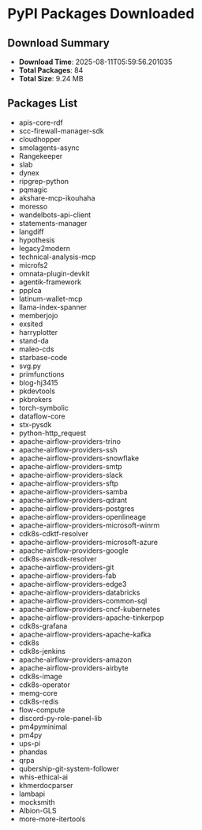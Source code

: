 # PyPI Packages Downloaded

## Download Summary
- **Download Time**: 2025-08-11T05:59:56.201035
- **Total Packages**: 84
- **Total Size**: 9.24 MB

## Packages List
- apis-core-rdf
- scc-firewall-manager-sdk
- cloudhopper
- smolagents-async
- Rangekeeper
- slab
- dynex
- ripgrep-python
- pqmagic
- akshare-mcp-ikouhaha
- moresso
- wandelbots-api-client
- statements-manager
- langdiff
- hypothesis
- legacy2modern
- technical-analysis-mcp
- microfs2
- omnata-plugin-devkit
- agentik-framework
- ppplca
- latinum-wallet-mcp
- llama-index-spanner
- memberjojo
- exsited
- harryplotter
- stand-da
- maleo-cds
- starbase-code
- svg.py
- primfunctions
- blog-hj3415
- pkdevtools
- pkbrokers
- torch-symbolic
- dataflow-core
- stx-pysdk
- python-http_request
- apache-airflow-providers-trino
- apache-airflow-providers-ssh
- apache-airflow-providers-snowflake
- apache-airflow-providers-smtp
- apache-airflow-providers-slack
- apache-airflow-providers-sftp
- apache-airflow-providers-samba
- apache-airflow-providers-qdrant
- apache-airflow-providers-postgres
- apache-airflow-providers-openlineage
- apache-airflow-providers-microsoft-winrm
- cdk8s-cdktf-resolver
- apache-airflow-providers-microsoft-azure
- apache-airflow-providers-google
- cdk8s-awscdk-resolver
- apache-airflow-providers-git
- apache-airflow-providers-fab
- apache-airflow-providers-edge3
- apache-airflow-providers-databricks
- apache-airflow-providers-common-sql
- apache-airflow-providers-cncf-kubernetes
- apache-airflow-providers-apache-tinkerpop
- cdk8s-grafana
- apache-airflow-providers-apache-kafka
- cdk8s
- cdk8s-jenkins
- apache-airflow-providers-amazon
- apache-airflow-providers-airbyte
- cdk8s-image
- cdk8s-operator
- memg-core
- cdk8s-redis
- flow-compute
- discord-py-role-panel-lib
- pm4pyminimal
- pm4py
- ups-pi
- phandas
- qrpa
- qubership-git-system-follower
- whis-ethical-ai
- khmerdocparser
- lambapi
- mocksmith
- Albion-GLS
- more-more-itertools
